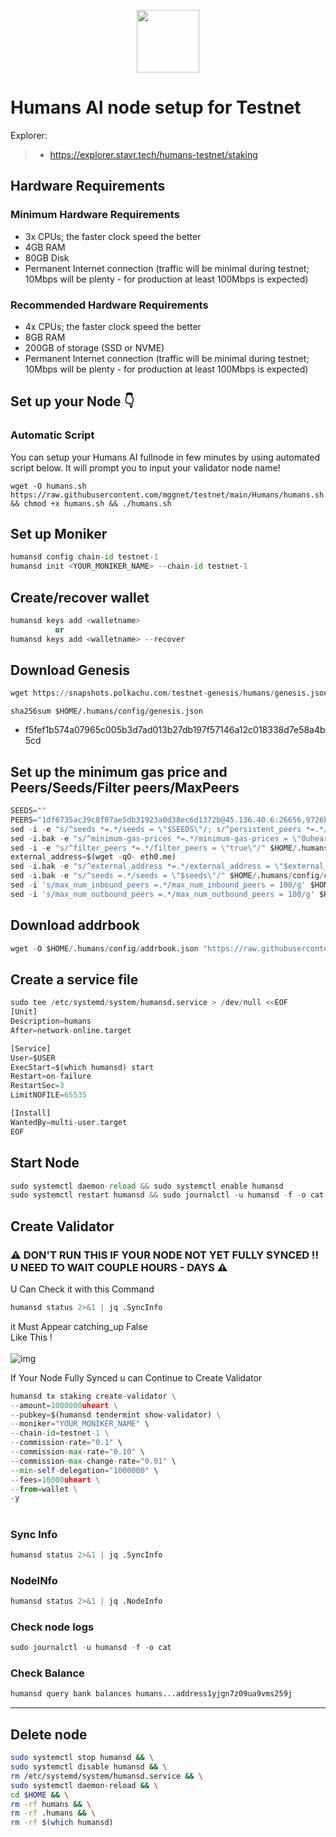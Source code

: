 <p align="center">
  <img height="100" height="auto" src="https://humans.ai/images/logo-white.png">
</p>

# Humans AI node setup for Testnet

Explorer:
>-  https://explorer.stavr.tech/humans-testnet/staking
## Hardware Requirements

### Minimum Hardware Requirements
 - 3x CPUs; the faster clock speed the better
 - 4GB RAM
 - 80GB Disk
 - Permanent Internet connection (traffic will be minimal during testnet; 10Mbps will be plenty - for production at least 100Mbps is expected)

### Recommended Hardware Requirements 
 - 4x CPUs; the faster clock speed the better
 - 8GB RAM
 - 200GB of storage (SSD or NVME)
 - Permanent Internet connection (traffic will be minimal during testnet; 10Mbps will be plenty - for production at least 100Mbps is expected)

## Set up your Node 👇
### Automatic Script
You can setup your Humans AI fullnode in few minutes by using automated script below. It will prompt you to input your validator node name!
```
wget -O humans.sh https://raw.githubusercontent.com/mggnet/testnet/main/Humans/humans.sh && chmod +x humans.sh && ./humans.sh
```
## Set up Moniker

```python
humansd config chain-id testnet-1
humansd init <YOUR_MONIKER_NAME> --chain-id testnet-1
```    

## Create/recover wallet
```python
humansd keys add <walletname>
          or 
humansd keys add <walletname> --recover
```

## Download Genesis
```python
wget https://snapshots.polkachu.com/testnet-genesis/humans/genesis.json -O $HOME/.humans/config/genesis.json

```
`sha256sum $HOME/.humans/config/genesis.json`
+ f5fef1b574a07965c005b3d7ad013b27db197f57146a12c018338d7e58a4b5cd

## Set up the minimum gas price and Peers/Seeds/Filter peers/MaxPeers
```python
SEEDS=""
PEERS="1df6735ac39c8f07ae5db31923a0d38ec6d1372b@45.136.40.6:26656,9726b7ba17ee87006055a9b7a45293bfd7b7f0fc@45.136.40.16:26656,6e84cde074d4af8a9df59d125db3bf8d6722a787@45.136.40.18:26656,eda3e2255f3c88f97673d61d6f37b243de34e9d9@45.136.40.13:26656,4de8c8acccecc8e0bed4a218c2ef235ab68b5cf2@45.136.40.12:26656"
sed -i -e "s/^seeds *=.*/seeds = \"$SEEDS\"/; s/^persistent_peers *=.*/persistent_peers = \"$PEERS\"/" $HOME/.humans/config/config.toml
sed -i.bak -e "s/^minimum-gas-prices *=.*/minimum-gas-prices = \"0uheart\"/;" ~/.humans/config/app.toml
sed -i -e "s/^filter_peers *=.*/filter_peers = \"true\"/" $HOME/.humans/config/config.toml
external_address=$(wget -qO- eth0.me) 
sed -i.bak -e "s/^external_address *=.*/external_address = \"$external_address:26656\"/" $HOME/.humans/config/config.toml
sed -i.bak -e "s/^seeds =.*/seeds = \"$seeds\"/" $HOME/.humans/config/config.toml
sed -i 's/max_num_inbound_peers =.*/max_num_inbound_peers = 100/g' $HOME/.humans/config/config.toml
sed -i 's/max_num_outbound_peers =.*/max_num_outbound_peers = 100/g' $HOME/.humans/config/config.toml
```

## Download addrbook
```python
wget -O $HOME/.humans/config/addrbook.json "https://raw.githubusercontent.com/mggnet/testnet/main/Humans/addrbook.json"
```

## Create a service file
```python
sudo tee /etc/systemd/system/humansd.service > /dev/null <<EOF
[Unit]
Description=humans
After=network-online.target

[Service]
User=$USER
ExecStart=$(which humansd) start
Restart=on-failure
RestartSec=3
LimitNOFILE=65535

[Install]
WantedBy=multi-user.target
EOF
```

## Start Node
```python
sudo systemctl daemon-reload && sudo systemctl enable humansd
sudo systemctl restart humansd && sudo journalctl -u humansd -f -o cat
```

## Create Validator
### ⚠ DON'T RUN THIS IF YOUR NODE NOT YET FULLY SYNCED !! U NEED TO WAIT COUPLE HOURS - DAYS ⚠
U Can Check it with this Command <br>
```python
humansd status 2>&1 | jq .SyncInfo
```
it Must Appear catching_up False <br>
Like This ! <br><br>
![img](https://3176955217-files.gitbook.io/~/files/v0/b/gitbook-x-prod.appspot.com/o/spaces%2Fc5Bpsj8mdmhMsKppwhBG%2Fuploads%2Fv6Q9sCVE3HbDanNoqm7r%2Fimage.png?alt=media&token=f0617e6e-5766-48e6-a408-290548bec16e)
<br>

If Your Node Fully Synced u can Continue to Create Validator <br>

```python
humansd tx staking create-validator \
--amount=1000000uheart \
--pubkey=$(humansd tendermint show-validator) \
--moniker="YOUR_MONIKER_NAME" \
--chain-id=testnet-1 \
--commission-rate="0.1" \
--commission-max-rate="0.10" \
--commission-max-change-rate="0.01" \
--min-self-delegation="1000000" \
--fees=10000uheart \
--from=wallet \
-y
```
#
### Sync Info
```python
humansd status 2>&1 | jq .SyncInfo
```
### NodeINfo
```python
humansd status 2>&1 | jq .NodeInfo
```
### Check node logs
```python
sudo journalctl -u humansd -f -o cat
```
### Check Balance
```python
humansd query bank balances humans...address1yjgn7z09ua9vms259j
```

****
## Delete node
```bash
sudo systemctl stop humansd && \
sudo systemctl disable humansd && \
rm /etc/systemd/system/humansd.service && \
sudo systemctl daemon-reload && \
cd $HOME && \
rm -rf humans && \
rm -rf .humans && \
rm -rf $(which humansd)
```
